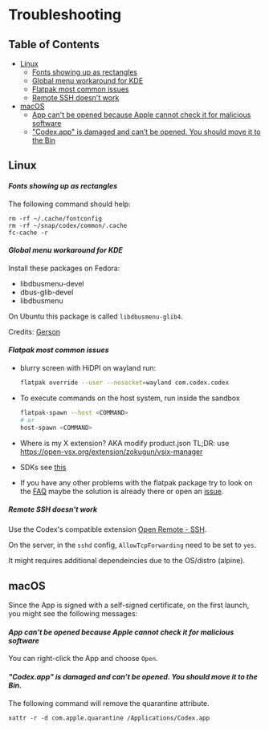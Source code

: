# Troubleshooting

## Table of Contents

- [Linux](#linux)
  - [Fonts showing up as rectangles](#linux-fonts-rectangle)
  - [Global menu workaround for KDE](#linux-kde-global-menu)
  - [Flatpak most common issues](#linux-flatpak-most-common-issues)
  - [Remote SSH doesn't work](#linux-remote-ssh)
- [macOS](#macos)
  - [App can't be opened because Apple cannot check it for malicious software](#macos-unidentified-developer)
  - ["Codex.app" is damaged and can’t be opened. You should move it to the Bin](#macos-quarantine)


## <a id="linux"></a>Linux

#### <a id="linux-fonts-rectangle"></a>*Fonts showing up as rectangles*

The following command should help:

```
rm -rf ~/.cache/fontconfig
rm -rf ~/snap/codex/common/.cache
fc-cache -r
```

#### <a id="linux-kde-global-menu"></a>*Global menu workaround for KDE*

Install these packages on Fedora:

* libdbusmenu-devel
* dbus-glib-devel
* libdbusmenu

On Ubuntu this package is called `libdbusmenu-glib4`.

Credits: [Gerson](https://gitlab.com/paulcarroty/codex-deb-rpm-repo/-/issues/91)

#### <a id="linux-flatpak-most-common-issues"></a>*Flatpak most common issues*

- blurry screen with HiDPI on wayland run:
  ```bash
  flatpak override --user --nosocket=wayland com.codex.codex
  ```
- To execute commands on the host system, run inside the sandbox
  ```bash
  flatpak-spawn --host <COMMAND>
  # or
  host-spawn <COMMAND>
  ```
- Where is my X extension? AKA modify product.json
  TL;DR: use https://open-vsx.org/extension/zokugun/vsix-manager

- SDKs
  see [this](https://github.com/flathub/com.codex.codex?tab=readme-ov-file#sdks)

- If you have any other problems with the flatpak package try to look on the [FAQ](https://github.com/flathub/com.codex.codex?tab=readme-ov-file#faq) maybe the solution is already there or open an [issue](https://github.com/flathub/com.codex.codex/issues).

##### <a id="linux-remote-ssh"></a>*Remote SSH doesn't work*

Use the Codex's compatible extension [Open Remote - SSH](https://open-vsx.org/extension/jeanp413/open-remote-ssh).

On the server, in the `sshd` config, `AllowTcpForwarding` need to be set to `yes`.

It might requires additional dependeincies due to the OS/distro (alpine).

## <a id="macos"></a>macOS

Since the App is signed with a self-signed certificate, on the first launch, you might see the following messages:

#### <a id="macos-unidentified-developer"></a>*App can't be opened because Apple cannot check it for malicious software*

You can right-click the App and choose `Open`.

#### <a id="macos-quarantine"></a>*"Codex.app" is damaged and can’t be opened. You should move it to the Bin.*

The following command will remove the quarantine attribute.

```
xattr -r -d com.apple.quarantine /Applications/Codex.app
```
